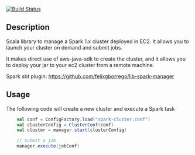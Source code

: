 [![Build Status](https://travis-ci.org/felixgborrego/lib-spark-manager.svg?branch=master)](https://travis-ci.org/felixgborrego/lib-spark-manager)

## Description
Scala library to manage a Spark 1.x cluster deployed in EC2.
It allows you to launch your cluster on demand and submit jobs.

It makes direct use of aws-java-sdk to create the cluster,
and it allows you to deploy your jar to your ec2 cluster from a remote machine.

Spark sbt plugin: https://github.com/felixgborrego/lib-spark-manager

## Usage

The following code will create a new cluster and execute a Spark task 

```scala
    val conf = ConfigFactory.load("spark-cluster.conf")
    val clusterConfig = ClusterConf(conf)
    val cluster = manager.start(clusterConfig)

    // Submit a job
    manager.execute(jobConf)
```
